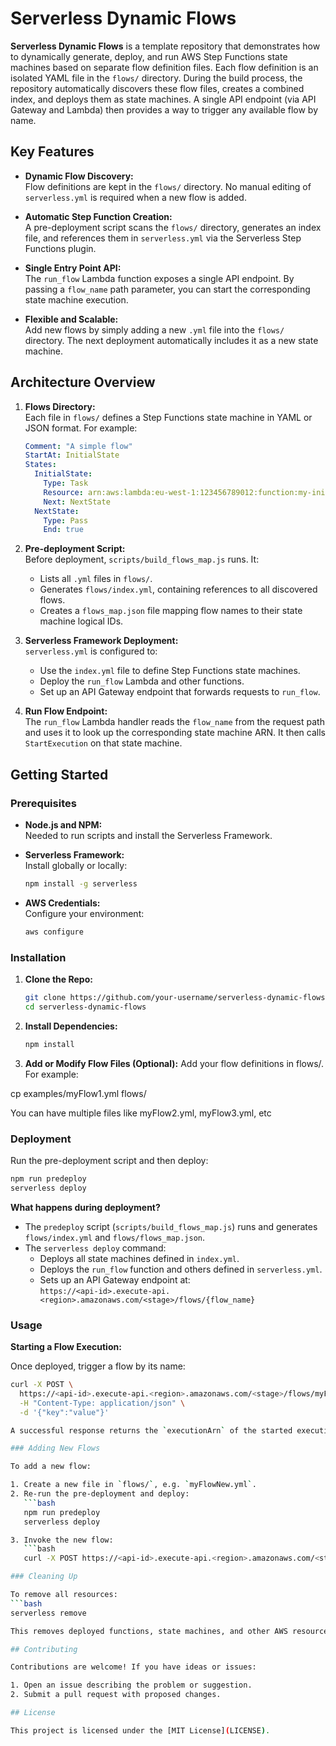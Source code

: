 # Serverless Dynamic Flows

**Serverless Dynamic Flows** is a template repository that demonstrates how to dynamically generate, deploy, and run AWS Step Functions state machines based on separate flow definition files. Each flow definition is an isolated YAML file in the `flows/` directory. During the build process, the repository automatically discovers these flow files, creates a combined index, and deploys them as state machines. A single API endpoint (via API Gateway and Lambda) then provides a way to trigger any available flow by name.

## Key Features

- **Dynamic Flow Discovery:**  
  Flow definitions are kept in the `flows/` directory. No manual editing of `serverless.yml` is required when a new flow is added.
  
- **Automatic Step Function Creation:**  
  A pre-deployment script scans the `flows/` directory, generates an index file, and references them in `serverless.yml` via the Serverless Step Functions plugin.
  
- **Single Entry Point API:**  
  The `run_flow` Lambda function exposes a single API endpoint. By passing a `flow_name` path parameter, you can start the corresponding state machine execution.
  
- **Flexible and Scalable:**  
  Add new flows by simply adding a new `.yml` file into the `flows/` directory. The next deployment automatically includes it as a new state machine.

## Architecture Overview

1. **Flows Directory:**  
   Each file in `flows/` defines a Step Functions state machine in YAML or JSON format. For example:
   ```yaml
   Comment: "A simple flow"
   StartAt: InitialState
   States:
     InitialState:
       Type: Task
       Resource: arn:aws:lambda:eu-west-1:123456789012:function:my-initial-lambda
       Next: NextState
     NextState:
       Type: Pass
       End: true

2. **Pre-deployment Script:**  
   Before deployment, `scripts/build_flows_map.js` runs. It:
   - Lists all `.yml` files in `flows/`.
   - Generates `flows/index.yml`, containing references to all discovered flows.
   - Creates a `flows_map.json` file mapping flow names to their state machine logical IDs.

3. **Serverless Framework Deployment:**  
   `serverless.yml` is configured to:
   - Use the `index.yml` file to define Step Functions state machines.
   - Deploy the `run_flow` Lambda and other functions.
   - Set up an API Gateway endpoint that forwards requests to `run_flow`.

4. **Run Flow Endpoint:**  
   The `run_flow` Lambda handler reads the `flow_name` from the request path and uses it to look up the corresponding state machine ARN. It then calls `StartExecution` on that state machine.

## Getting Started

### Prerequisites

- **Node.js and NPM:**  
  Needed to run scripts and install the Serverless Framework.
  
- **Serverless Framework:**  
  Install globally or locally:
  ```bash
  npm install -g serverless

- **AWS Credentials:**  
  Configure your environment:
  ```bash
  aws configure

### Installation

1. **Clone the Repo:**
   ```bash
   git clone https://github.com/your-username/serverless-dynamic-flows.git
   cd serverless-dynamic-flows

2. **Install Dependencies:**
   ```bash
   npm install

3. **Add or Modify Flow Files (Optional):** Add your flow definitions in flows/. For example:

cp examples/myFlow1.yml flows/

You can have multiple files like myFlow2.yml, myFlow3.yml, etc


### Deployment

Run the pre-deployment script and then deploy:

```bash
npm run predeploy
serverless deploy
```

**What happens during deployment?**

- The `predeploy` script (`scripts/build_flows_map.js`) runs and generates `flows/index.yml` and `flows/flows_map.json`.
- The `serverless deploy` command:
  - Deploys all state machines defined in `index.yml`.
  - Deploys the `run_flow` function and others defined in `serverless.yml`.
  - Sets up an API Gateway endpoint at:  
    `https://<api-id>.execute-api.<region>.amazonaws.com/<stage>/flows/{flow_name}`
    
    
### Usage

**Starting a Flow Execution:**

Once deployed, trigger a flow by its name:

```bash
curl -X POST \
  https://<api-id>.execute-api.<region>.amazonaws.com/<stage>/flows/myFlow1 \
  -H "Content-Type: application/json" \
  -d '{"key":"value"}'

A successful response returns the `executionArn` of the started execution.

### Adding New Flows

To add a new flow:

1. Create a new file in `flows/`, e.g. `myFlowNew.yml`.
2. Re-run the pre-deployment and deploy:
   ```bash
   npm run predeploy
   serverless deploy

3. Invoke the new flow:
   ```bash
   curl -X POST https://<api-id>.execute-api.<region>.amazonaws.com/<stage>/flows/myFlowNew

### Cleaning Up

To remove all resources:
```bash
serverless remove

This removes deployed functions, state machines, and other AWS resources created by the stack.

## Contributing

Contributions are welcome! If you have ideas or issues:

1. Open an issue describing the problem or suggestion.
2. Submit a pull request with proposed changes.

## License

This project is licensed under the [MIT License](LICENSE).
